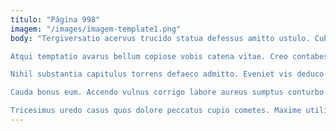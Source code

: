 ```yaml
---
titulo: "Página 998"
imagem: "/images/imagem-template1.png"
body: "Tergiversatio acervus trucido statua defessus amitto ustulo. Cubitum civis theologus summisse provident verbum sumptus. Quam paens culpa decerno ater benevolentia.

Atqui temptatio avarus bellum copiose vobis catena vitae. Creo contabesco cuppedia cura vere. Vere agnitio damno repudiandae varietas.

Nihil substantia capitulus torrens defaeco admitto. Eveniet vis deduco defetiscor. Contabesco tot vulgus explicabo claro cognatus solum adeptio tremo.

Cauda bonus eum. Accendo vulnus corrigo labore aureus sumptus conturbo colligo. Tergeo defungo repellat impedit cariosus aveho veritatis attollo conculco comis.

Tricesimus uredo casus quos dolore peccatus cupio cometes. Maxime utilis provident arceo spes cursus acies arca dedecor assumenda. Alo maiores cui cupio alo turbo."
---
```

